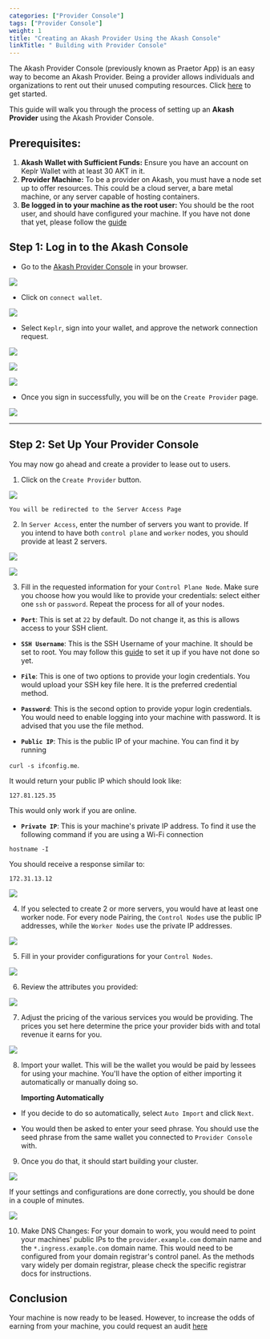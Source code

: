 ```yaml
---
categories: ["Provider Console"]
tags: ["Provider Console"]
weight: 1
title: "Creating an Akash Provider Using the Akash Console"
linkTitle: " Building with Provider Console"
---
```


The Akash Provider Console (previously known as Praetor App) is an easy way to become an Akash Provider. Being a provider allows individuals and organizations to rent out their unused computing resources. Click [here](https://provider-console.akash.network/) to get started.

This guide will walk you through the process of setting up an **Akash Provider** using the Akash Provider Console.

## Prerequisites:

1. **Akash Wallet with Sufficient Funds:** Ensure you have an account on Keplr Wallet with at least 30 AKT in it.
2. **Provider Machine:** To be a provider on Akash, you must have a node set up to offer resources. This could be a cloud server, a bare metal machine, or any server capable of hosting containers.
3. **Be logged in to your machine as the root user:** You should be the root user, and should have configured your machine. If you have not done that yet, please follow the [guide](../root-sign-in/)

## Step 1: Log in to the Akash Console

- Go to the [Akash Provider Console](https://provider-console.akash.network/) in your browser.

![](../../../../assets/provider_lp.png)

- Click on `connect wallet`.

![](../../../../assets/connect_wallet.png)

- Select `Keplr`, sign into your wallet, and approve the network connection request.

![](../../../../assets/select_keplr.png)

![](../../../../assets/wallet_login.png)

![](../../../../assets/approved.png)

- Once you sign in successfully, you will be on the `Create Provider` page.

![](../../../../assets/provider_landing.png)

---

## Step 2: Set Up Your Provider Console

You may now go ahead and create a provider to lease out to users.

1.  Click on the `Create Provider` button.

![](../../../../assets/server_access.png)

    You will be redirected to the Server Access Page

2.  In `Server Access`, enter the number of servers you want to provide. If you intend to have both `control plane` and `worker` nodes, you should provide at least 2 servers.

![](../../../../assets/server_access.png)

![](../../../../assets/server_count.png)

3.  Fill in the requested information for your `Control Plane Node`. Make sure you choose how you would like to provide your credentials: select either one `ssh` or `password`. Repeat the process for all of your nodes.

- **`Port`**: This is set at `22` by default. Do not change it, as this is allows access to your SSH client.

- **`SSH Username`**: This is the SSH Username of your machine. It should be set to root. You may follow this [guide](../root-sign-in/) to set it up if you have not done so yet.

- **`File`**: This is one of two options to provide your login credentials. You would upload your SSH key file here. It is the preferred credential method.

- **`Password`**: This is the second option to provide yopur login credentials. You would need to enable logging into your machine with password. It is advised that you use the file method.

- **`Public IP`**: This is the public IP of your machine. You can find it by running

`curl -s ifconfig.me`.

It would return your public IP which should look like:

`127.81.125.35`

This would only work if you are online.

- **`Private IP`**: This is your machine's private IP address.
  To find it use the following command if you are using a Wi-Fi connection

`hostname -I`

You should receive a response similar to:

`172.31.13.12`

![](../../../../assets/control_plane.png)

4.  If you selected to create 2 or more servers, you would have at least one worker node. For every node Pairing, the `Control Nodes` use the public IP addresses, while the `Worker Nodes` use the private IP addresses.

![](../../../../assets/worker_nodes.png)

5.  Fill in your provider configurations for your `Control Nodes`.

![](../../../../assets/provider_info.png)

6. Review the attributes you provided:

![](../../../../assets/review_pov.png)

7.  Adjust the pricing of the various services you would be providing. The prices you set here determine the price your provider bids with and total revenue it earns for you.

![](../../../../assets/pricing.png)

8.  Import your wallet. This will be the wallet you would be paid by lessees for using your machine. You'll have the option of either importing it automatically or manually doing so.

    **Importing Automatically**

- If you decide to do so automatically, select `Auto Import` and click `Next`.

- You would then be asked to enter your seed phrase. You should use the seed phrase from the same wallet you connected to `Provider Console` with.

9. Once you do that, it should start building your cluster.

![](../../../../assets/beginning.png)

If your settings and configurations are done correctly, you should be done in a couple of minutes.

![](../../../../assets/complete.png)

10. Make DNS Changes: For your domain to work, you would need to point your machines' public IPs to the `provider.example.com` domain name and the `*.ingress.example.com` domain name. This would need to be configured from your domain registrar's control panel. As the methods vary widely per domain registrar, please check the specific registrar docs for instructions.

## Conclusion

Your machine is now ready to be leased. However, to increase the odds of earning from your machine, you could request an audit [here](https://github.com/akash-network/community/issues?q=is%3Aissue+is%3Aopen+label%3A%22Provider+Audit%22)
